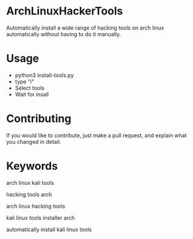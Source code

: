 # ArchLinuxHackerTools
Automatically install a wide range of hacking tools on arch linux automatically without having to do it manually.

# Usage

- python3 install-tools.py
- type "i"
- Select tools
- Wait for insall

# Contributing
If you would like to contribute, just make a pull request, and explain what you changed in detail.

# Keywords
arch linux kali tools

hacking tools arch

arch linux hacking tools

kali linux tools installer arch

automatically install kali linux tools

